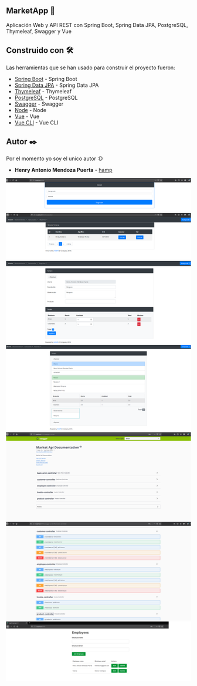 ## MarketApp 🚀

Aplicación Web y API REST con Spring Boot, Spring Data JPA, PostgreSQL, Thymeleaf, Swagger y Vue

## Construido con 🛠️

Las herramientas que se han usado para construir el proyecto fueron:

* [Spring Boot]() - Spring Boot
* [Spring Data JPA]() - Spring Data JPA
* [Thymeleaf]() - Thymeleaf
* [PostgreSQL]() - PostgreSQL
* [Swagger]() - Swagger
* [Node]() - Node
* [Vue]() - Vue
* [Vue CLI]() - Vue CLI

## Autor ✒️

Por el momento yo soy el unico autor :D

* **Henry Antonio Mendoza Puerta** -  [hamp](http://www.linkedin.com/in/henrymendozapuerta)

![taskapp](img/1.png)
![taskapp](img/2.png)
![taskapp](img/3.png)
![taskapp](img/4.png)
![taskapp](img/5.png)
![taskapp](img/6.png)
![taskapp](img/7.png)
